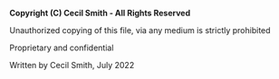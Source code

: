 **Copyright (C) Cecil Smith - All Rights Reserved**

Unauthorized copying of this file, via any medium is strictly prohibited

Proprietary and confidential

Written by Cecil Smith, July 2022
